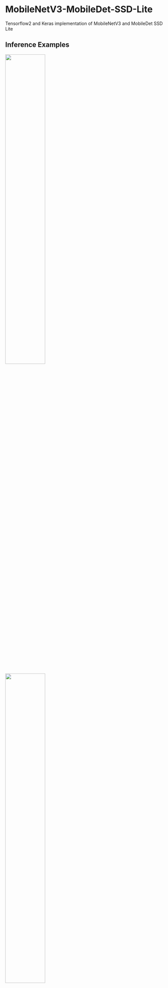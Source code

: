 # MobileNetV3-MobileDet-SSD-Lite
Tensorflow2 and Keras implementation of MobileNetV3 and MobileDet SSD Lite

## Inference Examples
<img width="50%" src="https://user-images.githubusercontent.com/89026839/173187633-05a4711c-7d6b-4352-a217-234fabb5691d.jpg"/>
<img width="50%" src="https://user-images.githubusercontent.com/89026839/173187669-3a385015-9412-4db7-8f4d-4e2ed1be0480.jpg"/>

## Reference
### Ref
1. Searching for MobileNetV3 https://arxiv.org/abs/1905.02244

2. MobileDets: Searching for Object Detection Architectures for Mobile Accelerators https://arxiv.org/abs/2004.14525

### Code Ref
1. TFOD https://github.com/tensorflow/tensorflow
